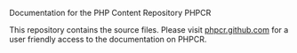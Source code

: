 Documentation for the PHP Content Repository PHPCR

This repository contains the source files. Please visit [phpcr.github.com](http://phpcr.github.com) for a user friendly access to the documentation on PHPCR.